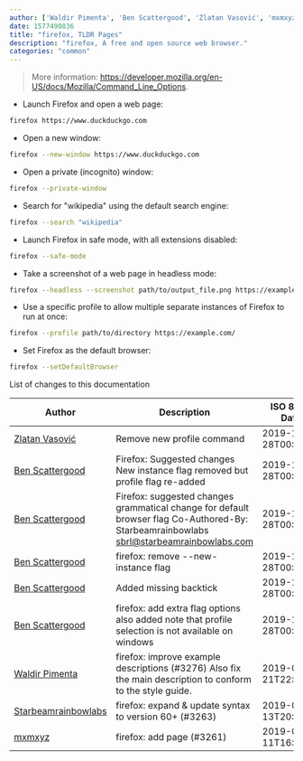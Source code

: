 ```yaml
---
author: ['Waldir Pimenta', 'Ben Scattergood', 'Zlatan Vasović', 'mxmxyz', 'Starbeamrainbowlabs']
date: 1577490836
title: "firefox, TLDR Pages"
description: "firefox, A free and open source web browser."
categories: "common"
---
```

> More information: <https://developer.mozilla.org/en-US/docs/Mozilla/Command_Line_Options>.

- Launch Firefox and open a web page:

```bash
firefox https://www.duckduckgo.com
```

- Open a new window:

```bash
firefox --new-window https://www.duckduckgo.com
```

- Open a private (incognito) window:

```bash
firefox --private-window
```

- Search for "wikipedia" using the default search engine:

```bash
firefox --search "wikipedia"
```

- Launch Firefox in safe mode, with all extensions disabled:

```bash
firefox --safe-mode
```

- Take a screenshot of a web page in headless mode:

```bash
firefox --headless --screenshot path/to/output_file.png https://example.com/
```

- Use a specific profile to allow multiple separate instances of Firefox to run at once:

```bash
firefox --profile path/to/directory https://example.com/
```

- Set Firefox as the default browser:

```bash
firefox --setDefaultBrowser
```
List of changes to this documentation


Author | Description | ISO 8601 Date | GitHub link
------|-----|-----|-----
[Zlatan Vasović](mailto:zlatanvasovic@gmail.com) | Remove new profile command | 2019-12-28T00:53:56 | [3f48086d34b2](https://github.com/tldr-pages/tldr/commit/3f48086d34b21c6d347c740835d442f76dfccb83)
[Ben Scattergood](mailto:benscattergood@gmail.com) | Firefox: Suggested changes New instance flag removed but profile flag re-added | 2019-12-28T00:53:56 | [45247399e2c9](https://github.com/tldr-pages/tldr/commit/45247399e2c908301f8f66caa002fc7d1df5552d)
[Ben Scattergood](mailto:benscattergood@gmail.com) | Firefox: suggested changes grammatical change for default browser flag Co-Authored-By: Starbeamrainbowlabs <sbrl@starbeamrainbowlabs.com> | 2019-12-28T00:53:56 | [4434c26c9854](https://github.com/tldr-pages/tldr/commit/4434c26c9854d9451fd506a185bf4872f0d2b043)
[Ben Scattergood](mailto:benscattergood@gmail.com) | firefox: remove --new-instance flag | 2019-12-28T00:53:56 | [9c3bb17ba388](https://github.com/tldr-pages/tldr/commit/9c3bb17ba38816c5e173a71100079333bfe65222)
[Ben Scattergood](mailto:benscattergood@gmail.com) | Added missing backtick | 2019-12-28T00:53:56 | [a7a6d84942b3](https://github.com/tldr-pages/tldr/commit/a7a6d84942b3f8e64a1f563fa3e8748198422cd3)
[Ben Scattergood](mailto:benscattergood@gmail.com) | firefox: add extra flag options also added note that profile selection is not available on windows | 2019-12-28T00:53:56 | [944b10aba4af](https://github.com/tldr-pages/tldr/commit/944b10aba4af44e89466ad60223618521b39c4fc)
[Waldir Pimenta](mailto:waldyrious@gmail.com) | firefox: improve example descriptions (#3276) Also fix the main description to conform to the style guide. | 2019-09-21T22:39:37 | [b7926ee5db63](https://github.com/tldr-pages/tldr/commit/b7926ee5db639855e0b7dc4a019b22a95d0dc1b7)
[Starbeamrainbowlabs](mailto:sbrl@starbeamrainbowlabs.com) | firefox: expand & update syntax to version 60+ (#3263) | 2019-09-13T20:17:51 | [6356845d956c](https://github.com/tldr-pages/tldr/commit/6356845d956cd097955a96db8d056d2da9574781)
[mxmxyz](mailto:45631125+mxmxyz@users.noreply.github.com) | firefox: add page (#3261) | 2019-09-11T16:27:40 | [813291581fee](https://github.com/tldr-pages/tldr/commit/813291581feece1ed9e800992add830afb85daeb)

